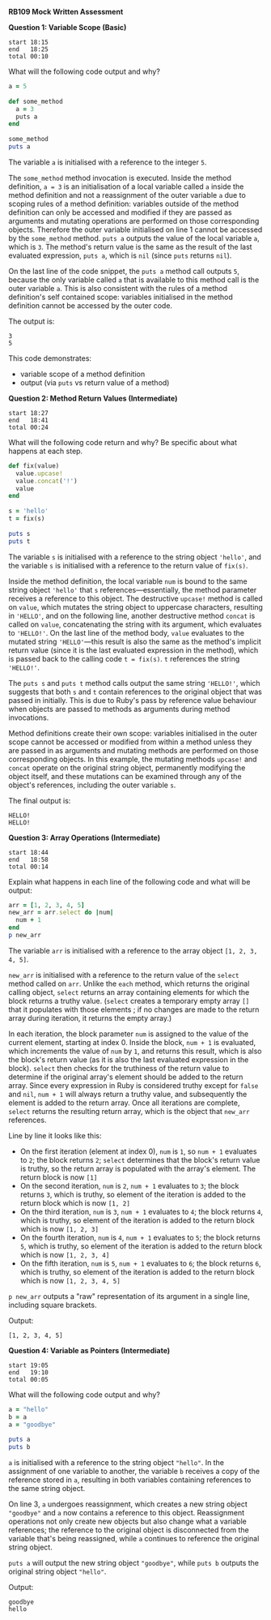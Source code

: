 
**RB109 Mock Written Assessment**

**Question 1: Variable Scope (Basic)**

```
start 18:15
end   18:25
total 00:10
```

What will the following code output and why?

```ruby
a = 5  
  
def some_method  
  a = 3  
  puts a  
end  
  
some_method  
puts a  
```

The variable `a` is initialised with a reference to the integer `5`. 

The `some_method` method invocation is executed. Inside the method definition, `a = 3` is an initialisation of a local variable called `a` inside the method definition and not a reassignment of the outer variable `a` due to scoping rules of a method definition: variables outside of the method definition can only be accessed and modified if they are passed as arguments and mutating operations are performed on those corresponding objects. Therefore the outer variable initialised on line 1 cannot be accessed by the `some_method` method. `puts a` outputs the value of the local variable `a`, which is `3`. The method's return value is the same as the result of the last evaluated expression, `puts a`, which is `nil` (since `puts` returns `nil`).

On the last line of the code snippet, the `puts a` method call outputs `5`, because the only variable called `a` that is available to this method call is the outer variable `a`. This is also consistent with the rules of a method definition's self contained scope: variables initialised in the method definition cannot be accessed by the outer code.

The output is:

```
3
5
```

This code demonstrates:
- variable scope of a method definition
- output (via `puts` vs return value of a method)


**Question 2: Method Return Values (Intermediate)**

```
start 18:27
end   18:41
total 00:24
```

What will the following code return and why? Be specific about what happens at each step.

```ruby
def fix(value)  
  value.upcase!  
  value.concat('!')  
  value  
end  
  
s = 'hello'  
t = fix(s)  
  
puts s  
puts t 
``` 

The variable `s` is initialised with a reference to the string object `'hello'`, and the variable `s` is initialised with a reference to the return value of `fix(s)`.

Inside the method definition, the local variable `num` is bound to the same string object `'hello'` that `s` references—essentially, the method parameter receives a reference to this object. The destructive `upcase!` method is called on `value`, which mutates the string object to uppercase characters, resulting in `'HELLO'`, and on the following line, another destructive method `concat` is called on `value`, concatenating the string with its argument, which evaluates to `'HELLO!'`. On the last line of the method body, `value` evaluates to the mutated string `'HELLO'`—this result is also the same as the method's implicit return value (since it is the last evaluated expression in the method), which is passed back to the calling code `t = fix(s)`. `t` references the string `'HELLO!'`.

The `puts s` and `puts t` method calls output the same string `'HELLO!'`, which suggests that both `s` and `t` contain references to the original object that was passed in initially. This is due to Ruby's pass by reference value behaviour when objects are passed to methods as arguments during method invocations.

Method definitions create their own scope: variables initialised in the outer scope cannot be accessed or modified from within a method unless they are passed in as arguments and mutating methods are performed on those corresponding objects. In this example, the mutating methods `upcase!` and `concat` operate on the original string object, permanently modifying the object itself, and these mutations can be examined through any of the object's references, including the outer variable `s`. 

The final output is:

```
HELLO!
HELLO!
```


**Question 3: Array Operations (Intermediate)**

```
start 18:44
end   18:58
total 00:14
```

Explain what happens in each line of the following code and what will be output:

```ruby
arr = [1, 2, 3, 4, 5]  
new_arr = arr.select do |num|  
  num + 1  
end  
p new_arr  
```

The variable `arr` is initialised with a reference to the array object `[1, 2, 3, 4, 5]`.

`new_arr` is initialised with a reference to the return value of the `select` method called on `arr`. Unlike the `each` method, which returns the original calling object, `select` returns an array containing elements for which the block returns a truthy value. (`select` creates a temporary empty array `[]` that it populates with those elements ; if no changes are made to the return array during iteration, it returns the empty array.)

In each iteration, the block parameter `num` is assigned to the value of the current element, starting at index 0. Inside the block, `num + 1` is evaluated, which increments the value of `num` by `1`, and returns this result, which is also the block's return value (as it is also the last evaluated expression in the block). `select` then checks for the truthiness of the return value to determine if the original array's element should be added to the return array. Since every expression in Ruby is considered truthy except for `false` and `nil`, `num + 1` will always return a truthy value, and subsequently the element is added to the return array. Once all iterations are complete, `select` returns the resulting return array, which is the object that `new_arr` references.

Line by line it looks like this:

- On the first iteration (element at index 0), `num` is `1`, so `num + 1` evaluates to `2`; the block returns `2`; `select` determines that the block's return value is truthy, so the return array is populated with the array's element. The return block is now `[1]`
- On the second iteration, `num` is `2`, `num + 1` evaluates to `3`; the block returns `3`, which is truthy, so element of the iteration is added to the return block which is now `[1, 2]`
- On the third iteration, `num` is `3`, `num + 1` evaluates to `4`; the block returns `4`, which is truthy, so element of the iteration is added to the return block which is now `[1, 2, 3]`
- On the fourth iteration, `num` is `4`, `num + 1` evaluates to `5`; the block returns `5`, which is truthy, so element of the iteration is added to the return block which is now `[1, 2, 3, 4]`
- On the fifth iteration, `num` is `5`, `num + 1` evaluates to `6`; the block returns `6`, which is truthy, so element of the iteration is added to the return block which is now `[1, 2, 3, 4, 5]`

`p new_arr` outputs a "raw" representation of its argument in a single line, including square brackets.

Output:

```
[1, 2, 3, 4, 5]
```


**Question 4: Variable as Pointers (Intermediate)**

```
start 19:05
end   19:10
total 00:05
```

What will the following code output and why?
  
```ruby
a = "hello"  
b = a  
a = "goodbye"  
  
puts a  
puts b  
```

`a` is initialised with a reference to the string object `"hello"`. In the assignment of one variable to another, the variable `b` receives a copy of the reference stored in `a`, resulting in both variables containing references to the same string object.

On line 3, `a` undergoes reassignment, which creates a new string object `"goodbye"` and `a` now contains a reference to this object. Reassignment operations not only create new objects but also change what a variable references; the reference to the original object is disconnected from the variable that's being reassigned, while `a` continues to reference the original string object.

`puts a` will output the new string object `"goodbye"`, while `puts b` outputs the original string object `"hello"`.

Output: 

```
goodbye
hello
```